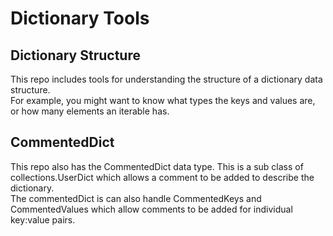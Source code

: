 # Dictionary Tools  

## Dictionary Structure  

This repo includes tools for understanding the structure of a dictionary data structure.   
For example, you might want to know what types the keys and values are, or how many elements an iterable has.   


## CommentedDict  

This repo also has the CommentedDict data type. This is a sub class of collections.UserDict which allows 
a comment to be added to describe the dictionary.   
The commentedDict is can also handle CommentedKeys and CommentedValues which allow comments to be added for 
individual key:value pairs.   